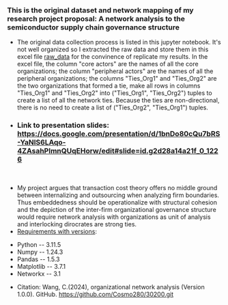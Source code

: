 ### This is the original dataset and network mapping of my research project proposal: A network analysis to the semiconductor supply chain governance structure
- The original data collection process is listed in this jupyter notebook. It's not well organized so I extracted the raw data and store them in this excel file [raw_data](https://github.com/Cosmo280/organizational-network-analysis/blob/main/Network%20Analysis/raw_data.xlsx) for the convinence of replicate my results. In the excel file, the column "core actors" are the names of all the core organizations; the column "peripheral actors" are the names of all the peripheral organizations; the columns "Ties_Org1" and "Ties_Org2" are the two organizations that formed a tie, make all rows in columns "Ties_Org1" and "Ties_Org2" into ("Ties_Org1", "Ties_Org2") tuples to create a list of all the network ties. Because the ties are non-directional, there is no need to create a list of ("Ties_Org2", "Ties_Org1") tuples. 
&nbsp;
* ### Link to presentation slides: https://docs.google.com/presentation/d/1bnDo80cQu7bRS-YaNlS6LAqo-4ZAsahPlmnQUqEHorw/edit#slide=id.g2d28a14a21f_0_1226
&nbsp;
- My project argues that transaction cost theory offers no middle ground between internalizing and outsourcing when analyzing firm boundaries. Thus embeddedness should be operationalize with structural cohesion and the depiction of the inter-firm organizational governance structure would require network analysis with organizations as unit of analysis and interlocking dirocrates are strong ties.
&nbsp; 
- [Requirements with versions](https://github.com/Cosmo280/30200/blob/main/requirements.txt): 
* Python -- 3.11.5
* Numpy -- 1.24.3
* Pandas -- 1.5.3
* Matplotlib -- 3.7.1
* Networkx -- 3.1
&nbsp;
- Citation: Wang, C.(2024), organizational network analysis (Version 1.0.0). GitHub. https://github.com/Cosmo280/30200.git
